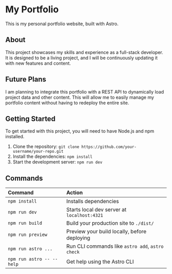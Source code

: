# My Portfolio

This is my personal portfolio website, built with Astro.

## About

This project showcases my skills and experience as a full-stack developer. It is designed to be a living project, and I will be continuously updating it with new features and content.

## Future Plans

I am planning to integrate this portfolio with a REST API to dynamically load project data and other content. This will allow me to easily manage my portfolio content without having to redeploy the entire site.

## Getting Started

To get started with this project, you will need to have Node.js and npm installed.

1.  Clone the repository: `git clone https://github.com/your-username/your-repo.git`
2.  Install the dependencies: `npm install`
3.  Start the development server: `npm run dev`

## Commands

| Command                   | Action                                           |
| :------------------------ | :----------------------------------------------- |
| `npm install`             | Installs dependencies                            |
| `npm run dev`             | Starts local dev server at `localhost:4321`      |
| `npm run build`           | Build your production site to `./dist/`          |
| `npm run preview`         | Preview your build locally, before deploying     |
| `npm run astro ...`       | Run CLI commands like `astro add`, `astro check` |
| `npm run astro -- --help` | Get help using the Astro CLI                     |